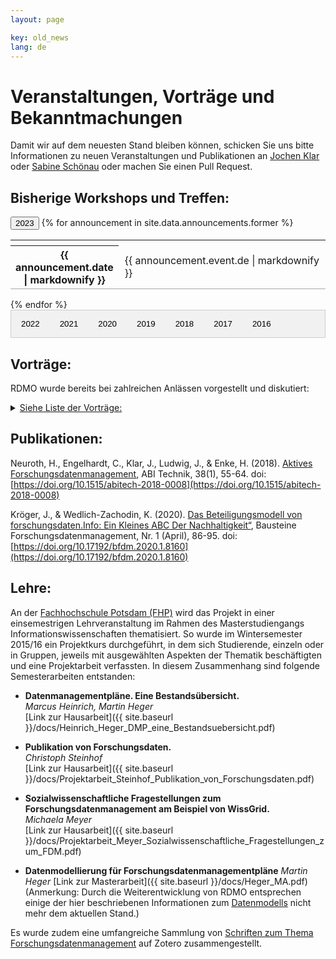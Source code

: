 ```yaml
---
layout: page

key: old_news
lang: de
---
```


<style>
.tab {
  overflow: hidden;
  border: 1px solid #ccc;
  background-color: #f1f1f1;
}

.tab button {
  background-color: inherit;
  float: left;
  border: none;
  outline: none;
  cursor: pointer;
  padding: 14px 16px;
  transition: 0.3s;
}

.tab button:hover {
  background-color: #ddd;
}

.tab button.active {
  background-color: #ccc;
}

.tabcontent {
  display: none;
  padding: 6px 12px;
  border: 1px solid #ccc;
  border-top: none;
  height: 600px;
  overflow: auto;
}
</style>

# Veranstaltungen, Vorträge und Bekanntmachungen

Damit wir auf dem neuesten Stand bleiben können, schicken Sie uns bitte Informationen zu neuen Veranstaltungen und Publikationen an <a href="mailto:mail@jochenklar.de">Jochen Klar</a> oder <a href="mailto:schoenau@ub.rwth-aachen.de">Sabine Schönau</a> oder machen Sie einen Pull Request.

## Bisherige Workshops und Treffen:

<button class="tablinks">2023</button>
{% for announcement in site.data.announcements.former %}
<table style="width: 100%;">
	<tr>
		<th style="width: 20%;"/>
		<td style="width: 80%; padding-left:10px;"/>
	</tr>
	<tr style="border-bottom: 1pt solid darkgrey;">
		<th style="width: 20%;">{{ announcement.date | markdownify }}</th>
		<td style="width: 90%; padding-left:10px;">{{ announcement.event.de | markdownify }}</td>
	</tr>
</table>
{% endfor %}

<br/>

<div class="tab">
  <button class="tablinks" onclick="openYear(event, '2022')" id="defaultOpen">2022</button>
  <button class="tablinks" onclick="openYear(event, '2021')">2021</button>
  <button class="tablinks" onclick="openYear(event, '2020')">2020</button>
  <button class="tablinks" onclick="openYear(event, '2019')">2019</button>
  <button class="tablinks" onclick="openYear(event, '2018')">2018</button>
  <button class="tablinks" onclick="openYear(event, '2017')">2017</button>
  <button class="tablinks" onclick="openYear(event, '2016')">2016</button>
</div>

<div id="2022" class="tabcontent">

{% for event in site.data.Events.2022.current %}
<table style="width: 100%;">
	<tr>
		<th style="width: 20%;"/>
		<td style="width: 80%; padding-left:10px;"/>
	</tr>
	<tr style="border-bottom: 1pt solid darkgrey;">
		<th style="width: 20%;">{{ 2022.date | markdownify }}</th>
		<td style="width: 90%; padding-left:10px;">{{ 2022.event.de | markdownify }}</td>
	</tr>
</table>
{% endfor %}
</div>

<div id="2021" class="tabcontent">
  <table style="width: 100%;">
	<tr>
		<th style="width: 20%;"/>
		<td style="width: 80%; padding-left:10px;"/>
	</tr>
<tr style="border-bottom: 1pt solid darkgrey;">
		<th style="width: 20%;">Dezember 2021</th>
<td>Ab sofort ist die neue Version RDMO 1.7.0 verfügbar. Es handelt sich zwar primär um Fehlerbehebungen, da jedoch zusätzliche Funktionalität hinzugekommen ist, wird die mittlere Zahl der Versionsnummer erhöht. Als Reaktion auf Feedback haben wir das Interview leicht überarbeitet. Bei den Fragen zu Datensätzen wird jetzt mit “Sichern und fortfahren” nicht mehr zum nächsten Datensatz gewechselt, sondern zum nächsten Fragenset, wobei aber der gleiche Datensatz weiterbearbeitet wird. (Über die Einstellung PROJECT_QUESTIONS_CYCLE_SETS kann das alte Verhalten behalten werden.) Fragensets, die durch Bedingungen übersprungen werden können, werden durch ein kleines Fragezeichen in der Navigation gekennzeichnet. Mehr Informationen gibt es wie immer auf der Release-Seite: https://github.com/rdmorganiser/rdmo/releases

Außerdem stehen einige Neuerungen im Repositorium rdmo-catalog an. Sie werden unter der Versionsnummer 1.1.0-rdmo-1.6.0 veröffentlicht, wobei rdmo-1.6.0 bedeutet, dass das Release mit RDMO ab 1.6.0 verwendet werden kann. Es sind folgende Änderungen enthalten:

- Domäne: 22 neue Attribute (benötigt für Horizon Europe)
- Bedingungen: 4 neue Bedingungen
- Optionen: zusätzliche Optionen; Sprachjustierung; Lokalisierung auf Französisch und Italienisch
- Kataloge: zusätzliche Fragen und Hilfetexte; Aktualisierung von DFG-Links; Sprachjustierung; Lokalisierung auf Französisch und Italienisch
- Community-Beiträge: Tabellenübersicht; neuer Katalog für Science Europe / VW Stiftung; Aktualisierung FoDaKo-DFG-Katalog
</td></tr>
<tr style="border-bottom: 1pt solid darkgrey;">
		<th style="width: 20%;">November 2021</th>
<td>In den letzten Wochen sind einige kleinere Probleme in RDMO aufgefallen, weshalb ab sofort die Version 1.6.2 verfügbar ist, die im wesentlichen Bug Fixes enthält. So wurden Overlays repariert für den Fall, dass in den Einstellungen PROJECT_ISSUES deaktiviert waren. Außerdem wurde ein Fehler behoben, der aufgetreten ist, wenn Datensätze entfernt werden. Ein Problem beim Auflösen von Bedingungen in Fragensets wurde ebenfalls beseitigt. Einige Verbesserungen, die eher für technische Interessierte oder RDMO-Administrierende interessant sein dürften, sind ebenfalls auf der Liste der Neuerungen. Von nun an nutzen wir Github-Actions und nicht mehr Travis-CI für unsere automatischen Tests. Weiterhin wurde auf der Kommandozeile ein Befehl hinzugefügt, mit dem sich Projekte aufspüren und entfernen lassen, die beispielsweise keine Besitzer haben. Unsere Release Notes finden sich wie immer hier: https://github.com/rdmorganiser/rdmo/releases.
Die Berichte zum Community-Treffen vom 04.10.2021 sind - wie immer - auf
https://www.forschungsdaten.org/index.php/Sechstes_Community-Treffen zu finden.
Am 16. November war der Tag der Forschungsdaten in NRW. Im Nachmittagsprogramm hat Torsten Rathmann über Anforderungen der Drittmittelgeber und DMPs sprechen und dabei auch RDMO vorstellen, insbesondere auch eine neue Version der FoDaKo-Fragenkataloge für DFG-Projekte. Weitere Informationen gibt es auf der <a href="https://www.fdm.uni-wuppertal.de/de/schulungen-veranstaltungen.html" target="_blank">Veranstaltungswebsite</a>.
</td></tr>
<tr style="border-bottom: 1pt solid darkgrey;">
		<th style="width: 20%;">Oktober 2021</th>
<td>Nach einer 2 monatigen Testphase haben wir am Dienstag RDMO 1.6 veröffentlicht. Wie immer finden Sie die relevanten Informationen auf der Release-Page auf GitHub:

    https://github.com/rdmorganiser/rdmo/releases/tag/1.6

In der neuen Version werden viele Neuerungen enthalten sein:

- Fragensets können jetzt auch geschachtelt sein, um Hierarchien wie z.B. Datensätze -> Erstellende -> Institutionen (wie in DataCite) abzubilden.
- In den Katalogen können Fragen für die Nutzenden als optional markiert werden und Standardantworten können konfiguriert werden.
- Eine Autocomplete-Widget, Tooltips in Hilfetexten, die Möglichkeit Fragen nebeneinander anzuordnen dienen der besseren Nutzbarkeit.
- Ein Overlay-Tutorial für neue Benutzende soll den Einstieg erleichtern.
- Die Instanz kann so konfiguriert werden, dass die meisten Eingaben beim Beantworten der Fragen automatisch gespeichert werden.
- Die Implementation der Bedingungen und weitere Datenbankzugriffe wurden optimiert, um die Geschwindigkeit der Seitenaufrufe zu verbessern.
- Im Management-Interface können Fragen, Fragensets und Optionen ausgeblendet werden.
- Für Fragensets, die als Sammlung konfiguriert sind, wird das Attribut jetzt explizit gesetzt (also project/dataset/id statt project/dataset). Eine Migration wird bestehende Fragenkataloge automatisch anpassen.
- Für neue Instanzen wird die Theme-Erstellung vereinfacht, bestehende Instanzen können aber wie gewohnt weiter betrieben werden.

RDMO nutzt ab Version 1.6 Django 3.2 und setzt damit Python 3.6 voraus. Wenn das bei Ihnen Probleme verursachen sollte, wenden Sie sich bitte an uns.
</td></tr>
<tr style="border-bottom: 1pt solid darkgrey;">
		<th style="width: 20%;">04.10.2021</th>
		<td>6. RDMO-Community-Treffen (virtuell).
		<br/><a href="{{ site.baseurl }}/events/workshop102021_programm">Programm</a></td>
</tr>
<tr style="border-bottom: 1pt solid darkgrey;">
		<th style="width: 20%;">September 2021</th>
<td>Community-Workshop am 4. Oktober 2021:
Die das ausführliche <a href="https://rdmorganiser.github.io/events/workshop102021_programm/">Programm</a> ist jetzt veröffentlicht. Wir werden noch die Beiträge für die Breakout-Sessions in der letzten September-Woche hinzufügen.
Die <a href="https://meetings.aip.de/event/13/">Registrierung</a> ist offen.
Software:
der Release Candidate von RDMO befindet sich noch in der Testphase. Wir würden uns freuen, wenn Institutionen, die über Testinstanzen oder ähnliches verfügen, die Version ausprobieren würden, damit etwaige Fehler schon in der Testphase gefunden und ausgemerzt werden können. Der Release Candidate muss direkt von GitHub installiert werden. Wie das geht, steht auf der (pre-)Release-Page:
<a href="https://github.com/rdmorganiser/rdmo/releases/tag/1.6-rc.1">Pre-Release</a>
Die Testphase läuft noch mindestens bis zum nächsten Entwicklertreffen, welches am dritten Donnerstag im September stattfindet. Je nach Feedback wird die Testphase dann verlängert oder beendet, um anschließend die Arbeiten an einem neuen RDMO-Release zu beginnen.
</td></tr>
<tr style="border-bottom: 1pt solid darkgrey;">
		<th style="width: 20%;">02.09.2021</th>
		<td>DMPs in der NFDI - Kick-Off Meeting</td>
</tr>
<tr style="border-bottom: 1pt solid darkgrey;">
		<th style="width: 20%;">August 2021</th>
<td>Auch im Sommer geht es fleißig mit RDMO weiter! Die neue neuen Version von RDMO ist jetzt soweit, dass wie angekündigt, eine Testphase beginnen kann. Der Release Candidate muss direkt von GitHub installiert werden, wie das geht, steht auf der <a href="https://github.com/rdmorganiser/rdmo/releases/tag/1.6-rc.1">(pre-)Release-Page</a>. Außerdem ist die Liste zahlreicher Änderungen auf dieser Seite einsehbar.
</td></tr>
<tr style="border-bottom: 1pt solid darkgrey;">
		<th style="width: 20%;">Juli 2021</th>
<td>Die Arbeiten am neuen Release von RDMO, der voraussichtlich Anfang August erscheinen wird, laufen. Teil des Releases werden geschachtelte Fragensets, optionale Fragen, voreingestellte Standardantworten, ein Autocomplete-Widget, Tooltips in Hilfetexten, Tutorial-Einblendungen für neue Benutzerinnen und Benutzer und zahlreiche weitere Verbesserungen sein. Anders als zuvor werden wir vor dem Release eine Testphase legen, in der die neue Version schon mal auf Testinstanzen (sofern vorhanden) ausprobiert werden kann. Wir werden Sie dazu per Mail informieren, wenn es soweit ist.
</td></tr>
<tr style="border-bottom: 1pt solid darkgrey;">
		<th style="width: 20%;">April 2021</th>
<td>RDMO 1.5.5,  eine neue Version, ist veröffentlicht, die wieder ein paar kleinere Bugs beseitigt. Die Version kann wie üblich installiert werden. Wenn bereits RDMO 1.5 installiert ist, müssen auch keine Datenbank-Migrationen durchgeführt werden. Mehr Infos gibt es auf <a href="https://github.com/rdmorganiser/rdmo/releases/tag/1.5.5">Release-Seite auf GitHub</a>
</td></tr>
<tr style="border-bottom: 1pt solid darkgrey;">
		<th style="width: 20%;">März 2021</th>
<td><i>RDMO 1.5</i>
In der letzten Woche ist die Version 1.5 von RDMO erschienen, die wieder eine Reihe von Neuerungen enthält. Diesesmal stand besonders die praktische Nutzbarkeit für die Forschenden im Vordergrund. Das Interview wird jetzt immer auf der Seite fortgesetzt, die zuletzt aufgerufen wurde. Am User-Interface wurden einige Details verändert, so dass die Nutzerführung deutlich intuitiver wird. In den Fragenkatalogen können File-Uploads konfiguriert werden, um zusätzliches Material wie Grafiken oder Dokumente hochzuladen. Projekte können nun als Unterprojekte von bestehenden Projekten erstellt werden, wobei sich die Zugriffsrechte vererben. Ansichten von Oberprojekten können auf Unterprojekte zugreifen, um Informationen aus mehreren Projekten zusammenzutragen. Das Hinzufügen von neuen Usern zu Projekten funktioniert jetzt über Email-Benachrichtigungen und es können auch Nutzende, die noch nicht in der RDMO Instanz registriert sind, über diesen Weg eingeladen werden. Auch “unter der Haube” habe wir an RDMO gearbeitet: Durch Optimierung der Datenbankzugriffe sollte RDMO jetzt deutlich schneller und flüssiger sein. Die (eher technische) Übersicht über die einzelnen Features gibt es auf der <a href="https://github.com/rdmorganiser/rdmo/releases/tag/1.5">Release-Seite auf GitHub</a>.
<i>Neues aus der RDMO Content-Gruppe</i>
Mittlerweile haben sich neben der UAG Redaktionsprozesse für Attribute, Optionen und Ansichten noch 3 weitere UAGs gebildet: Textanleitung für DMPs, Werbung für RDMO und Engagement in einer RDA - UAG für DMP. Wer Interesse hat, sich bei den UAGs einzubringen, ist herzlich willkommen. So arbeitet die UAG Redaktionsprozesse beispielsweise gerade daran, anhand eines konkreten Falles neue Attribute, Optionen und Bedingungen in die entsprechenden Dateien des RDMO-Standardkatalogs einzupflegen. Die CG trifft sich jeden 2. Donnerstag im Monat von 11-12h. Ankündigung erfolgt über den RDMO-Verteiler.
<i>Bericht NFDI - DMP Workshop</i>
Am 02.03. führte die Steuerungsgruppe der Arbeitsgemeinschaft RDMO gemeinsam mit dem NFDI Direktorat und dem Konsortium NFDI4Ing einen virtuellen Workshop zum Thema „Erstellung von Datenmanagementplänen und Einsatz von DMP Tools in der NFDI“ durch mit 50 Vertretern von 21 Konsortien (gefördert und noch nicht gefördert). Ein ausführlicher Bericht zu dieser Veranstaltung befindet sich auf der <a href="{{site.baseurl}}/docs/nfdiws/wsreport">Webseite von RDMOs</a>.
</td></tr>
<tr style="border-bottom: 1pt solid darkgrey;">
		<th style="width: 20%;">02.03.2021</th>
		<td>RDMO AG gemeinsam mit NFDI4ING und NFDI-Direktorat
		<br/><a href="{{site.baseurl}}/docs/nfdiws/workshop-nfdi">Programm und Slides</a>
		<br/><a href="{{site.baseurl}}/docs/nfdiws/wsreport">Bericht</a></td>
</tr>
<tr style="border-bottom: 1pt solid darkgrey;">
		<th style="width: 20%;">Februar 2021</th>
<td>Die Arbeiten an einer neuen RDMO-Version, deren Release Ende Februar angestrebt wird,  laufen. Wenn alles klappt wird sie Verbesserungen der Nutzeroberfläche enthalten, es ermöglichen Dateien beim Beantworten von Fragen hochzuladen und eine hierarchische Struktur von Projekten einführen, die dann auf diese Weise verschachtelt werden können. Bis es so weit ist, muss allerdings noch etwas getestet und entwickelt werden.
Wie bereits an anderer Stelle angekündigt veranstaltet die UAG Datenmanagementpläne der DINI/nestor-AG Forschungsdaten in Kooperation mit fdm.nrw im Frühjahr 2021 eine virtuelle Workshopreihe zum Thema Datenmanagementpläne. Eine Beschreibung der Workshops sowie die Anmeldung sind nun online.
Die Workshops richten sich sowohl an Teilnehmende, die bisher wenig Kontakt mit dem Thema DMP hatten, als auch an Personen, die bereits über vielfältige Erfahrung mit DMPs verfügen.
Die Steuerungsgruppe von  RDMO hat gemeinsam mit dem NFDI Direktorat und dem Konsortium NFDI4Ing alle NFDI-Konsortien eingeladen,  aktiv mit einem Kurzvortrag an dem virtuellen Workshop “Erstellung von Datenmanagementplänen und DMP Tools in der NFDI” Anfang März 2021 teilzunehmen.  Dies geschieht vor dem Hintergrund der “Leipzig-Berlin-Erklärung zu NFDI-Querschnittsthemen der Infrastrukturentwicklung” und dem darin genannten Querschnittsthema “Erstellung von Datenmanagementplänen”. Sie soll dem  Austausch innerhalb der NFDI dienen.  Wir werden über die Ergebnisse zeitnah berichten.
</td></tr></table>
</div>

<div id="2020" class="tabcontent">
 <table style="width: 100%;">
	<tr>
		<th style="width: 20%;"/>
		<td style="width: 80%; padding-left:10px;"/>
	</tr>
<tr style="border-bottom: 1pt solid darkgrey;">
		<th style="width: 20%;">Dezember 2020</th>
<td>Virtuelle RDMO-Sprechstunde

Wir wünschen allen ein erholsames Jahresende und einen Gutes Neues Jahr
</td></tr>
<tr style="border-bottom: 1pt solid darkgrey;">
		<th style="width: 20%;">November 2020</th>
<td>
Regelmäßige virtuelle Treffen der Content-Gruppe und der Software-Gruppe

Die Content-Gruppe trifft sich ab jetzt jeden 2. Donnerstag im Monat von 11-12h. Das Treffen findet via Zoom statt und wird per E-mail und Slack erneut angekündigt. Immer eine Woche später, also am 3. Donnerstag im Monat, trifft sich in gleicher Form die Software-Gruppe. Beide Treffen sind für alle Interessierten offen.

Community-Treffen 07.10.2020

Unser 4. Community-Treffen hat am 07.10.2020 virtuell mit ca. 60 Teilnehmerinnen und Teilnehmern stattgefunden.   Der ausführliche Bericht ist auf <a href="https://www.forschungsdaten.org/index.php/Viertes_Community-Treffen">Forschungdaten.org</a> zu finden, nebst den meisten Folien, die präsentiert und diskutiert wurden.
</td></tr>
<tr style="border-bottom: 1pt solid darkgrey;">
		<th style="width: 20%;">Oktober 2020</th>
<td>Zunächst wollen wir vor allem noch einmal auf das geplante virtuelle RDMO Anwender-Treffen am 07.10.2020 hinweisen. Ein detailliertes <a href="{{site.baseurl}}/events/workshop022020_programm/">Programm</a> ist auf der RDMO-Webseite veröffentlicht. Die Keynote wird von Herrn Sure-Vetter (NFDI-Direktor) gehalten. Außerdem wird das RDMO Memorandum of Understanding (MoU) ausführlich vorgestellt. Bitte melden Sie sich bis zum 04.10.2020 für das Anwender-Treffen auf der <a href="https://meetings.aip.de/event/9/">Registrierungsseite</a> an.
In der kommenden Woche wird noch vor dem Anwender-Treffen das RDMO-Release 1.3 erscheinen. Es wird einige Neuerungen enthalten, von denen hier nur ausschnittsweise ein paar genannt werden sollen. So wird es neben einigen Bug-Fixes kleinere Verbesserungen an der Nutzeroberfläche, eine erweiterte Konfigurierbarkeit von Referenz-Dokumenten und Erleichterungen beim Anpassen des Footers. Außerdem ist RDMO dank der Arbeit von Dario Pilori und Giacomo Lanza mit dem nächsten Release auch in italienischer Sprache nutzbar. Eine der größeren Veränderungen betrifft die Überarbeitung von Tasks, die in ihrer Funktionalität deutlich erweitert wurden.
</td></tr>
<tr style="border-bottom: 1pt solid darkgrey;">
		<th style="width: 20%;">07.10.2020</th>
		<td>4. RDMO-Community-Treffen (virtuell)
		<br/><a href="{{site.baseurl}}/events/workshop102020_programm">Programm</a>
		<br/><a href="https://www.forschungsdaten.org/index.php/Viertes_Community-Treffen">Bericht</a></td>
</tr>
<tr style="border-bottom: 1pt solid darkgrey;">
		<th style="width: 20%;">September 2020</th>
<td>Auch in diesem Monat waren wir nicht untätig und haben heute Version 1.2 von RDMO veröffentlicht. In den Management-Oberflächen können nun Elemente wie Optionen, Attribute, aber auch ganze Fragenkataloge direkt kopiert werden. Kataloge, Aufgaben und Ansichten können von den Nutzenden verborgen werde (z.B. so lange noch an ihnen gearbeitet wird). Attribute und Bedingungen zeigen an, in welchen Fragen, Fragensets, etc. sie genutzt werden. Elemente können jetzt auch einzeln exportiert werden, z.B. ein Fragenset oder eine Ansicht. Auch den Import haben wir neu gestaltet. Vor dem eigentlichen Import wird jetzt angezeigt was importiert wird und ob es Probleme dabei gibt. Außerdem können einzelne Elemente abgewählt werden. Nach dem Import wird noch einmal gezeigt was importiert wurde und ob es Fehler gegeben hat.
Auch einige Fehler wurden mit dem neuen Release behoben. Viele von ihnen betrafen Übersetzungen. RDMO ist nun besser auf fehlende Texte vorbereitet, sollten diese in der gewählten Sprache nicht verfügbar sein. In diesen Fällen wird auf die vorhandene Sprache zurückgegriffen. Views wurden um vier verfügbare Variablen erweitert. Die Funktion “render_value” kann nun mit “project/title”, “project/description”, “project/created” und “project/updated” verwendet werden.
</td></tr>
<tr style="border-bottom: 1pt solid darkgrey;">
		<th style="width: 20%;">August 2020</th>
<td>In der neuen RDMO-Version 1.1 haben wir die Projekt Export- und Import-Funktionalitäten überarbeitet. Damit sind die Grundlagen gelegt, Formate wie DataCite, das von DataCite abgeleitete Schema von RADAR und auch das von der RDA vorgeschlagene <a href="https://github.com/RDA-DMP-Common/RDA-DMP-Common-Standard">maDMP</a> in RDMO zu unterstützen. Da das Mapping von RDMO auf diese Formate aber abhängig von unserem Domänenmodell ist, das aber wiederum kein Teil des RDMO-Codes ist, sondern unabhängig gepflegt wird, war es nötig den Code hierfür in Plugins auszulagern. Diese werden in der Zukunft, analog zu dem <a href="https://github.com/rdmorganiser/rdmo-catalog">rdmo-catalog</a> Repository, in <a href="https://github.com/rdmorganiser/rdmo-plugins">rdmo-plugins</a> gesammelt. Das “Mapping” der Formate auf das RDMO Domänenmodell passiert im Code dieser Plugins, wurde von uns aber zusätzlich in einem <a href="https://docs.google.com/spreadsheets/d/16fQ0Rgg-2ewMK9FklEjU8pAcpHODEm7PYy6xDCninew/edit?usp=sharing">Google-Doc</a> dokumentiert. Für die vollständige Unterstützung wird es aber noch nötig sein, zusätzliche Fragen und Attribute einzuführen.
In der Zukunft wollen wir diese Art von Plugins verstärkt nutzen, um Domänenspezifische Features in RDMO zu realisieren und natürlich können Plugins auch von Instanzen genutzt werden, um stärker angepasste Funktionalitäten zu realisieren. Die Details gibt es in der <a href="https://rdmo.readthedocs.io/en/latest/plugins/index.html">Plugin Dokumentation</a>.
</td></tr>
<tr style="border-bottom: 1pt solid darkgrey;">
		<th style="width: 20%;">Juli 2020</th>
<td>Die neue Version 1.0.7 von RDMO beinhaltet als Neuerungen 1) Multi-Site-Setup: Betreiben verschiedener RDMO-Seiten mit unterschiedlichen URLs und Themes auf einem Server mit einer gemeinsamen Datenbank (mehr unter <a href="https://rdmo.readthedocs.io/en/latest/configuration/multisite.html">https://rdmo.readthedocs.io/en/latest/configuration/multisite.html</a>); 2) Bestimmte User können jetzt über das Admin-Interface zu Site-Managern gemacht werden (mehr unter <a href="https://rdmo.readthedocs.io/en/latest/administration/users.html#roles">https://rdmo.readthedocs.io/en/latest/administration/users.html#roles</a>); 3) RDMO steht ab sofort in französischer Sprache zu Verfügung (Texte in der Software selbst, RDMO-Fragenkatalog sowie die ihm anhängigen Optionen und einige andere Bezeichner und Hilfetexte), die entsprechenden XML-Dateien stehen über das Catalog-Repository zur Verfügung;  4) die Nutzungsbedingungen sind nun über eine eigene URL verfügbar. Außerdem ist sind die Aufzeichnung und Folien der Präsentation des RDMO-Teams “Datenmanagementpläne mit RDMO” für das Projekt FDM-BB nun verfügbar unter: <a href="https://mediaup.uni-potsdam.de/Play/19500">https://mediaup.uni-potsdam.de/Play/19500</a>.
</td></tr>
<tr style="border-bottom: 1pt solid darkgrey;">
		<th style="width: 20%;">Juni 2020</th>
<td>Im Mai haben wir die erste virtuelle RDMO-Sprechstunde durchgeführt. Aus dem Gespräch ergab sich die Bitte, Bedarfe möglichst als GitHub-Issues, als dauerhaftesten und am besten nachvollziehbaren Workflow anzulegen. Für Fragen zum Anlegen von Issues kontaktieren Sie uns am besten im RDMO-Slack oder über Email. Das RDMO-Team hat vom 27.-28.05.2020 am <a href="https://rda-dmp-common.github.io/hackathon-2020/">virtuellen “RDA Hackathon on maDMP”</a> teilgenommen und an der Interoperabilität von RDMO mit dem <a href="https://github.com/RDA-DMP-Common/RDA-DMP-Common-Standard">maDMP Standard</a> gearbeitet. Das Ergebnis ist ein Plugin, in dem das Mapping stattfindet und ein Export zum maDMP JSON-Format erstellt wird. Außerdem präsentierte das RDMO-Team “Datenmanagementpläne mit RDMO” am 08.06.2020 in einem vom Projekt FDM-BB (Universität Potsdam, Fachhochschule Potsdam) organisierten Webinar.
</td></tr>
<tr style="border-bottom: 1pt solid darkgrey;">
		<th style="width: 20%;">Mai 2020</th>
<td>RDMO ist nun in Version 1.0.6 verfügbar. Mit der neuen Version ist es möglich, in Ansichten einfache mathematische Berechnungen durchzuführen z. B. für einfache tabellarische Zusammenfassung der anfallenden Personal- und Sachkosten. Nähere Erläuterungen im <a href="https://www.forschungsdaten.org/index.php/Ansicht_erstellen">Tutorial</a> und in der <a href="https://rdmo.readthedocs.io/en/latest/management/views.html">technischen Dokumentation</a>. Seit Mai gibt es jeden ersten Donnerstag des Monats (außer an Feiertagen) für Mitglieder der RDMO-Community (DatenmanagerInnen, AdministratorInnen etc.) eine “virtuelle RDMO-Sprechstunde”. Details im <a href="https://www.listserv.dfn.de/sympa/info/rdmo">RDMO-Newsletter</a>. Außerdem hat die Steuerungsgruppe beschlossen, dass RDMO als Open Source Projekt ab sofort RDMO Arbeitsgemeinschaft heißt und bereitet ein Memorandum of Understanding vor, auf dessen Grundlage die Beteiligung an der Weiterführung von RDMO von Institutionen und Organisationen erfolgen wird. Die Mitglieder der Gruppen der Arbeitsgemeinschaft sind unter <a href="{{site.baseurl}}/groups/">https://rdmorganiser.github.io/groups/</a> zu finden.
</td></tr>
<tr style="border-bottom: 1pt solid darkgrey;">
		<th style="width: 20%;">April 2020</th>
<td>RDMO Release 1.0.5 (Bug Fixes, u. a. Login mit ORCID, Fehler beim Download der Vendor Files, Darstellung von Sets in Views). Ein Update ist empfohlen. Siehe die Dokumentation bzgl. der für die ORCID notwendigen neuen Einträge in der local.py. Der Bericht des 3. RDMO-Anwendertreffens ist <a href="https://www.forschungsdaten.org/index.php/Drittes_Community-Treffen">online</a>. Ab Mai 2020 gibt es eine “virtuelle RDMO Sprechstunde”, bitte <a href="https://rdmorganiser.github.io/">kontaktieren</a> Sie uns für Details. Wir haben den <a href="https://github.com/rdmorganiser/rdmo-catalog/tree/master/shared/fodako">“DFG-Fragenkatalog”</a> vom Projekt FoDaKo, Bergische Universität Wuppertal (Torsten Rathmann) (CC0)] in die AIP-Demo-Instanz eingepflegt und nehmen weiterhin Kataloge aus der Community in das GitHub Repository auf: entweder einen Pull-Request auf GitHub erstellen oder die XML-Dateien per Mail an omichaelis@aip.de senden. Besonders hilfreich für die Nachnutzung sind die zusätzliche Bereitstellung einer Read.me-Datei bzw. Dokumentation zum jeweiligen Katalog.
</td></tr>
<tr style="border-bottom: 1pt solid darkgrey;">
		<th style="width: 20%;">März 2020</th>
<td>Im Februar fand das dritte RDMO-Anwendertreffen statt. Es war fokussiert auf die Etablierung einer Governance-Struktur für die Weiterführung von RDMO, unabhängig von dem in diesem Jahr endenden DFG-Projekt, das die Grundlage für RDMO geschaffen hat. Ein Block von Kurzvorträgen, die den Kontext im europäischen (Horizon Europe) und nationalen Raum (NFDI) skizzierten, wie auch einige Weiterentwicklungsaspekte von RDMO, reflektierte die gegenwärtige Situation. <a href="{{site.baseurl}}/events/workshop022020_programm/">Vorträge und Programm</a>. Das vom Projekt vorgelegte Manifest und weitere Beiträge haben in der Etablierung einer Steuerungsgruppe mit  6+ Personen, einer  Softwaregruppe mit 3+ Personen sowie einer Content-Gruppe mit 6+ Personen resultiert. Die Steuerungsgruppe wurde damit beauftragt, die Governance-Struktur weiter auszuarbeiten und ein MoU für RDMO auszuarbeiten, um den formalen Rahmen für RDMO zu festigen. Weitere Schritte werden über die Website und Mails bekannt gemacht. Während der <a href="https://www.rda-deutschland.de/events/tagung-2020">RDA-De-Tagung</a> haben Olaf Michaelis und Ulrike Wuttke am Vormittag des 25.02.2020 im Rahmen des Project-Tracks einen RDMO-Workshop angeboten. Während des gut besuchten Workshops, in dem die wichtigsten Features und weitere Entwicklungsmöglichkeiten des Werkzeugs vorgestellt wurden, und im weiteren Verlauf der Konferenz freuten wir uns über intensiven Austausch zu RDMO. Das starke Interesse an RDMO in der deutschen Community wurde insbesondere aus den Präsentationen der Bundesland-FDM-Initiativen deutlich.
</td></tr>
<tr style="border-bottom: 1pt solid darkgrey;">
		<th style="width: 20%;">Februar 2020</th>
<td>Diesen Monat gab es <a href="https://github.com/rdmorganiser/rdmo/releases/tag/1.0.3">RDMO-Release 1.0.3.</a>. Es enthält einige Verbesserungen und behebt kleinere Fehler. Es stehen neue API-Filter-Attribute zur Verfügung, die Schnittstellen flexibler machen. Sie werden es unter anderem erleichtern, einen Satz an Antworten zu exportieren und diesem anschließend die entsprechenden Fragen zuzuordnen, da Fragen nun beispielsweise mit dem Parameter “attribute” über die API lokalisiert werden können. Außerdem nutzt RDMO nun “pytest”, mit dem auch die <a href="https://github.com/rdmorganiser/rdmo/blob/master/docs/testing.md">RDMO-App getestet werden kann</a>. Im Januar war RDMO beim <a href="http://dig-hum.de/aktuelles/einladung-zum-workshop-der-dhd-ag-datenzentren-zum-thema-interoperabilit%C3%A4t-am-2324012020">Workshop der DHd-AG Datenzentren am 23./24.01.2020 in Frankfurt an Main</a> vertreten. Ulrike Wuttke und Olaf Michaelis haben die bisher im Projekt erfolgten Anstrengungen vorgestellt, RDMO Datacite kompatibel zu machen. Der Beitrag “Vom Projekt zum nachhaltigen Werkzeug für das Forschungsdatenmanagement: Das Beispiel Research Data Management Organiser” wurde zum <a href="https://bibliothekartag2020.de">109. Deutschen Bibliothekartag</a> (26. - 29. Mai 2020, Hannover) angenommen.
</td></tr>
<tr style="border-bottom: 1pt solid darkgrey;">
		<th style="width: 20%;">24.02.2020</th>
		<td>3. RDMO-Community-Treffen, Gründungstreffen als Open Source Projekt
		<br/><a href="{{site.baseurl}}/events/workshop022020_programm">Programm</a>
		<br/><a href="https://www.forschungsdaten.org/index.php/Drittes_Community-Treffen">Bericht</a></td>
</tr>
<tr style="border-bottom: 1pt solid darkgrey;">
		<th style="width: 20%;">Januar 2020</th>
<td>Im Mittelpunkt des inzwischen 3. RDMO-Community-Treffens am 24.02.2020 am Leibniz-Institut für Astrophysik Potsdam (AIP) werden die Verabschiedung des <a href="{{site.baseurl}}/docs/RDMO-Manifest-122019.pdf">RDMO-Manifests</a> und die Gründung der RDMO Community, insbesondere die Konstituierung der <i>Steuerungsgruppe</i> und der <i>Software-Gruppe</i> stehen. Außerdem sind wieder kurze <i>Spotlights</i> aus der Community der RDMO-Anwender\*innen vorgesehen. Link zum <a href="{{site.baseurl}}/events/workshop022020_programm/">Programm</a>. Während der an das Community-Treffen anschließenden <a href="https://www.rda-deutschland.de/events/tagung-2020">RDA-De-Tagung</a> werden wir am Vormittag des 25.02.2020 einen RDMO-Workshop anbieten. Die Registrierung ist inzwischen möglich.
</td></tr></table>
</div>

<div id="2019" class="tabcontent">
 <table style="width: 100%;">
	<tr>
		<th style="width: 20%;"/>
		<td style="width: 80%; padding-left:10px;"/>
	</tr>
<tr style="border-bottom: 1pt solid darkgrey;">
		<th style="width: 20%;">03.12.2019</th>
		<td>Lokaler Workshop in Bonn an der Max Weber Stiftung</td>
</tr>
<tr style="border-bottom: 1pt solid darkgrey;">
		<th style="width: 20%;">November 2019</th>
<td>Diesen Monat haben wir einige Aktualisierungen und Umgestaltungen an den RDMO-Schulungsmaterialien vorgenommen. Sie finden Schulungsmaterialien wie Video-Tutorials oder den RDMO-Fragenkatalog auf der RDMO-Webseite unter <a href="{{site.baseurl}}/dokumentation/">Dokumentation</a>. Weitere Tutorials, FAQs etc. für verschiedene Zielgruppen (Administrator*innen, Nutzer*innen) finden Sie auf dem Wiki <a href="https://www.forschungsdaten.org/index.php/RDMO">forschungsdaten.org</a>. Das 3. Anwendertreffen wird am 24.02.2020 in Potsdam am AIP stattfinden. Dort ist die Konstituierung der künftigen Organisation von RDMO geplant.
</td></tr>
<tr style="border-bottom: 1pt solid darkgrey;">
		<th style="width: 20%;">Oktober 2019</th>
<td>RDMO hat den Sprung auf Version 1 gemacht. Die neueste Version enthält zwei wichtige Neuerungen, die die Projektzugehörigkeit von Nutzern betreffen. Zum einen kann diese nun über die API gesteuert werden und zum anderen können Nutzer sich nun selbst jederzeit aus einem Projekt entfernen, wenn sie nicht der letzte Besitzer dieses Projektes sind. Der Bericht vom 2. RDMO-Anwendertreffen am 07.10.2019 in Darmstadt an der ULB ist <a href="https://www.forschungsdaten.org/index.php/Zweites_Community-Treffen">online</a>. Außerdem haben wir RDMO bei den Open Access Tagen in Hannover präsentiert sowie die Schulungsmaterialien zu RDMO bei einem Workshop in Hildesheim (<a href="http://doi.org/10.5281/zenodo.3520839">Folien online auf Zenodo</a>).  
</td></tr>
<tr style="border-bottom: 1pt solid darkgrey;">
		<th style="width: 20%;">07.10.2019</th>
		<td>2. Community-Treffen, ULB Darmstadt
		<br/><a href="{{site.baseurl}}/events/workshop2019">Programm+Slides</a>
		<br/><a href="https://www.forschungsdaten.org/index.php/Zweites_Community-Treffen">Bericht</a></td>
</tr>
<tr style="border-bottom: 1pt solid darkgrey;">
		<th style="width: 20%;">September 2019</th>
<td>Am 27.09.2019 fand in Berlin das halbjährliche Treffen des RDMO-Projekts statt. Es gab intensive Diskussionen zum Thema Nachhaltigkeit und zur weiteren Entwicklung von RDMO. Außerdem wurden die letzten Details für das nächste RDMO-Anwendertreffen in Darmstadt geklärt.
</td></tr>
<tr style="border-bottom: 1pt solid darkgrey;">
		<th style="width: 20%;">27.09.2019</th>
		<td>4. Projekttreffen</td>
</tr>
<tr style="border-bottom: 1pt solid darkgrey;">
		<th style="width: 20%;">August 2019</th>
<td>Das diesjährige <a href="{{site.baseurl}}/events/workshop2019/"><b>RDMO-Anwendertreffen</b> findet am 07.10.2019 an der ULB Darmstadt</a> statt. Studenten “Data Stewardship” der TU Wien haben einige Prototypen, Mappings und Beispiele entwickelt mit Hinsicht auf den Export von machine-actionable Data Management Plans aus einer RDMO-Instanz nach dem <a href="https://github.com/RDA-DMP-Common/RDA-DMP-Common-Standard"><b>RDA-Standard für maDMPs</b></a>. Mehr Informationen finden sich <a href="https://helmuthb.github.io/dmp-tools-actionable/">hier</a>. Diese Entwicklungen stehen im Kontext zu Bestrebungen des RDMO-Projekts, mit RDMO erstellte DMPs mit dem maDMP-Standard interoperabel zu machen. Außerdem ist die neue <a href="https://github.com/rdmorganiser/rdmo/releases/tag/0.14.6"><b>RDMO-Version 0.14.6</b></a> verfügbar (kleine Änderungen, Bugfix).
</td></tr>
<tr style="border-bottom: 1pt solid darkgrey;">
		<th style="width: 20%;">Juli 2019</th>
<td>Im letzten Monat haben wir ein paar kleinere Bugs in RDMO gefunden und beseitigt. Insbesondere hat der Installationsvorgang durch ein Update bei einer von uns verwendeten Bibliothek nicht mehr funktioniert. Die Änderungen sind in der <a href="https://github.com/rdmorganiser/rdmo/releases/tag/0.14.5"><b>neuen Version 0.14.5</b> auf Github</a> enthalten, die wie üblich installiert werden kann.
</td></tr>
<tr style="border-bottom: 1pt solid darkgrey;">
		<th style="width: 20%;">Juni 2019</th>
<td>Wir haben den <b>DCC-Fragenkatalog</b>, dessen Import nicht korrekt funktionierte, repariert. Die aktualisierte Version ist auf GitHub. Er enthält zehn neue Attribute, die dem Domänenmodell hinzugefügt wurden. Daher sollte vor dem Einlesen des Katalogs erst das Domänenmodell importiert werden. Der Import der aktuellen XML-Datei kann ohne vorbereitende Schritte erfolgen. Bereits importierte Daten bleiben erhalten und werden lediglich um die fehlenden zehn Einträge ergänzt. Außerdem gibt es nun eine <b>weitere Methode, RDMO zu installieren oder auch schnell auszuprobieren</b>. Auf GitHub befindet sich eine Version RDMOs, die in Docker Compose verpackt ist. Wir würden uns über weitere Anregungen freuen, um auch diesen RDMO-Installationsweg weiter zu verbessern. Mit Beginn des Monats Juli wird Olaf Michaelis bis Anfang Oktober in Elternzeit gehen. RDMO wird in den drei Monaten seiner Abwesenheit natürlich trotzdem weiter betreut und entwickelt, wenn auch mit etwas weniger Personal.
</td></tr>
<tr style="border-bottom: 1pt solid darkgrey;">
		<th style="width: 20%;">Mai 2019</th>
<td>RDMO <b>Version 0.14.4</b> (Bug Fixes) ist verfügbar. Probleme, die durch die Umstellung auf Django2 und Python3 verursacht wurden, sollten nun beseitigt sein. Ein Update wird wärmstens empfohlen, da Python2 nicht mehr lange unterstützt wird. Im Mai hat der Kick-Off des Projekts <a href="https://www.fh-potsdam.de/informieren/aktuelles/news-detailansicht/artikel/start-fuer-forschungsprojekt-mamodar/"><b>»Management Molekularer Daten im Research Data Life Cycle« (MaMoDaR)</b></a>, eine Kooperation der FH Potsdam und des Robert Koch-Instituts, an der FHP stattgefunden und das <b>IPK Gatersleben</b> hat RDMO als Forschungsdatenmanagement-Werkzeug aus der Testphase in die Anwendungsphase überführt. Falls Sie <b>FDM-Schulungen mit dem Einsatz von RDMO</b> planen, teilen Sie uns die Termine mit, dann können wir sie mitbewerben (z. B. Twitter, Newsletter) und teilen Sie uns auch gerne Ihr Feedback und Erfahrungsberichten aus den Schulungen bzw. Schulungsmaterialien mit.
</td></tr>
<tr style="border-bottom: 1pt solid darkgrey;">
		<th style="width: 20%;">April 2019</th>
<td>Die neue <b>Version 0.14</b> ist veröffentlicht. Die größten Neuerungen sind die Umstellung auf Django 2.2 und Python 3 (ab dieser Version funktioniert RDMO mit Python 2 nicht mehr!) und die Überarbeitung der API und Erweiterung auf Schreibzugriffe. Ab Django 2.1 werden ältere Versionen von MySQL und PostgreSQL nicht mehr unterstützt. Bitte schauen Sie vor dem Update in die <a href="https://docs.djangoproject.com/en/2.2/releases/2.1/">Django release notes</a> um Überraschungen zu vermeiden. Außerdem soll eine <b>Plattform für den Austausch von Fragenkatalogen</b> geschaffen werden. Sie können uns Fragenkataloge, die Sie gerne teilen möchten, zukommen lassen.
</td></tr>
<tr style="border-bottom: 1pt solid darkgrey;">
		<th style="width: 20%;">März 2019</th>
<td>Die neue RDMO-Version 0.13 ist veröffentlicht. Die größte Neuerung ist die Überarbeitung der Mehrsprachigkeit. RDMO lässt sich jetzt mit bis zu 5 Sprachen verwenden. Auch eine Instanz nur auf Englisch ist möglich. RDMO war diesen Monat auf zwei Veranstaltungen vertreten: beim 7. Bibliothekskongress 2019 (Leipzig) mit einem RDMO Hands-On Lab und den eScience-Tagen 2019 in Heidelberg mit einem Poster, einem Demotisch und einem Lightning Talk.
</td></tr>
<tr style="border-bottom: 1pt solid darkgrey;">
		<th style="width: 20%;">Februar 2019</th>
<td>Im Februar fand das reguläre Treffen der RDMO-Projektgruppe in Berlin statt. Es gab intensive Diskussionen zur Nachhaltigkeit. Es wurde beschlossen, am 07.10.2019 ein RDMO-Anwendertreffen an der ULB Darmstadt zu organisieren. Auf der <b>RDA Deutschland Tagung</b> war das RDMO-Projekt mit einem <a href="https://www.rda-deutschland.de/events/rda-deutschland-tagung-2019-poster">Poster</a> vertreten.
</td></tr>
<tr style="border-bottom: 1pt solid darkgrey;">
		<th style="width: 20%;">21.02.2019</th>
		<td>3. Projekttreffen</td>
</tr>
<tr style="border-bottom: 1pt solid darkgrey;">
		<th style="width: 20%;">Januar 2019</th>
<td>Wir veröffentlichen <b>Version 0.12.0</b> von RDMO mit verbessertem Fehlermanagament, einer Schaltfläche für den URI Präfix und der Möglichkeit Nutzerprofile zu löschen. Es wurden zwei neue <a href="{{site.baseurl}}/materialien/"><b>Screencasts</b></a> veröffentlicht. Wir sammeln <i>Fragenkataloge und Ansichten</i> ein. <i>Janine Straka</i> vom RMDO-Team geht ab Februar in Mutterschutz und anschließend in die Elternzeit. Die Vertretung übernimmt ab März <i>Ulrike Wuttke</i>.
</td></tr></table>
</div>
<div id="2018" class="tabcontent">
 <table style="width: 100%;">
	<tr>
		<th style="width: 20%;"/>
		<td style="width: 80%; padding-left:10px;"/>
	</tr>
<tr style="border-bottom: 1pt solid darkgrey;">
		<th style="width: 20%;">Dezember 2018</th>
<td>Es steht nun fest, dass <i>Jochen Klar</i> das AIP verlassen wird, aber auch zukünftig eng mit dem RDMO-Team zusammenarbeiten wird. Weitere Screencasts sind in Arbeit.
</td>
</tr>
<tr style="border-bottom: 1pt solid darkgrey;">
		<th style="width: 20%;">November 2018</th>
        <td>Wir veröffentlichen <b>Version 0.11.0</b> von RDMO mit dem neuen <i>Datenmodell</i>. Mit dem neuen Aufbau wird es möglich sein, unkompliziert eigene Fragenkataloge zu erstellen und gleichzeitig das Domänenmodell der ganzen RDMO Community zu nutzen, um Ansichten, Fragenkataloge, etc. nachzunutzen. Wir haben auch unsere Dokumentation überarbeitet und um die neuen Arbeitsschritte ergänzt.

Außerdem haben wir die <b>Unterabschnitte des Fragenkatalogs entfernt</b> und die Fragensets so umgestaltet, dass sie jetzt immer einer Seite im Interview entsprechen, einen eigenen Titel haben und in der kleinen Übersicht auf der Seite auftauchen.
Wir waren zu Gast beim <b>Open Science Forum in <a href="https://openscience2018.uni.lu/">Luxemburg</a></b> und haben dort über FDM in den Digital Humanities referiert. Dabei kam auch RDMO in einer Hands-On Session zum Einsatz. Die Materialien hierzu sind auf Zenodo veröffentlicht.
Wir haben außerdem einen ersten <a href="{{site.baseurl}}/materialien/"><b>Screencast</b></a> auf unserer Webseite veröffentlicht. Es werden zeitnah weitere folgen.
</td>
</tr>
<tr style="border-bottom: 1pt solid darkgrey;">
		<th style="width: 20%;">15.11.2018</th>
		<td>Workshop über DMPs bei dem Open Science Forum in Luxemburg</td>
</tr>
<tr style="border-bottom: 1pt solid darkgrey;">
		<th style="width: 20%;">Oktober 2018</th>
<td>Am 24.10. präsentierten wir ein RDMO-Poster bei der <a href="http://www.open-access-berlin.de/aktivitaeten"><b>International Open Access Week 2018</b></a> in Berlin.
Außerdem haben wir unsere <b>Werbepostkarte</b> überarbeitet und es gibt jetzt auch eine <a href="{{site.baseurl}}/en/promotion/">englische Version</a>.
</td></tr>
<tr style="border-bottom: 1pt solid darkgrey;">
		<th style="width: 20%;">September 2018</th>
<td>Anfang September fand unser erstes, großes Community-Treffen an der Universität Duisburg-Essen mit regem Austausch statt. Hier gibt es einen Bericht: http://www.forschungsdaten.org/index.php/Erstes_Community-Treffen Mitte September hatten wir einen lokalen Workshop an der SLUB Dresden veranstaltet, wo RDMO noch recht neu ist. Ende September fand unser zweites Projekttreffen der zweiten Projektphase in Karlsruhe statt.
Für die Weiterentwicklung von RDMO haben wir einen Fahrplan für die nächsten großen Features festgelegt:

2018:

 * Finalisierung Import/Export
 * Ausbau der API und RDMO-Anbindung an andere Beispielsoftware
 * Release mit neuem Datenmodell

2019:

 * Implementierung von rollenbezogenen, projektübergreifenden Ansichten
 * Weiterentwicklung der kollaborativen Funktionen von RDMO durch die Möglichkeit zur Kommentierung und Versionierung von Eingaben.
 * Diff--Funktion von Snapshots
 * Echte Mehrsprachigkeit
 * Mandantenfähigkeit
</td></tr>
<tr style="border-bottom: 1pt solid darkgrey;">
		<th style="width: 20%;">21.09.2018</th>
		<td>2. Projekttreffen</td>
</tr>
<tr style="border-bottom: 1pt solid darkgrey;">
		<th style="width: 20%;">13.09.2018</th>
		<td>Lokaler Workshop in Dresden</td>
</tr>
<tr style="border-bottom: 1pt solid darkgrey;">
		<th style="width: 20%;">03.09.2018</th>
		<td>1. Community-Treffen, Uni Duisburg-Essen
		<br/><a href="http://www.forschungsdaten.org/index.php/Erstes_Community-Treffen">Bericht</a></td>
</tr>
<tr style="border-bottom: 1pt solid darkgrey;">
		<th style="width: 20%;">August 2018</th>
<td>Im August haben wir die letzten Vorkehrungen für unser erstes, großes <b>Community-Treffen</b> getroffen, welches in der Universität Duisburg-Essen statt finden wird. Wir haben auch auf Anfrage einen aktuellen <a href="{{site.baseurl}}/materialien/"><b>Foliensatz</b></a> entworfen, den Sie gerne nachnutzen und für Ihre Bedarfe anpassen können. Außerdem steht im September auch unser nächstes Projekttreffen an.
</td>
</tr>
<tr style="border-bottom: 1pt solid darkgrey;">
		<th style="width: 20%;">Juli 2018</th>
<td>Im Juli haben wir dank diverser Diskussionen mit der Community beschlossen eine eingeschränkte <b>Mandantenfähigkeit</b> in RDMO umzusetzen, allerdings voraussichtlich erst im nächsten Jahr. Wir arbeiten intensiv an dem Refractoring des <b>Datenmodels</b> und werden bald davon berichten. Außerdem gibt es jetzt zwei <a href="{{site.baseurl}}/materialien/"><b>Videos</b></a> zu RDMO, die Sie gerne nachnutzen dürfen.
</td>
</tr>
<tr style="border-bottom: 1pt solid darkgrey;">
		<th style="width: 20%;">17./18.07.2018</th>
		<td>Lokaler Workshop in Bochum und Siegen</td>
</tr>
<tr style="border-bottom: 1pt solid darkgrey;">
		<th style="width: 20%;">12.07.2018</th>
		<td>Lokaler Workshop in Darmstadt</td>
</tr>
<tr style="border-bottom: 1pt solid darkgrey;">
		<th style="width: 20%;">Juni 2018</th>
<td>Im Juni haben wir die Webseite mit Untermenüs versehen, um eine höhrere Übersichtlichkeit zu gewährleisten. So wurde beispielsweise das Thema <a href="{{site.baseurl}}/schutz"><b>Datenschutz</b></a> hinzugefügt. Es gibt jetzt eine <b>Kurzanleitung</b> zu den Import- und Exportfunktionen: http://www.forschungsdaten.org/index.php/Import_Export . Am 13.06. haben wir einen <a href="{{site.baseurl}}/vorträge/"><i>Vortrag</i></a> über RMDO beim 107. Bibliothekartag gehalten.
</td></tr>
<tr style="border-bottom: 1pt solid darkgrey;">
		<th style="width: 20%;">11.06.2018</th>
		<td>Lokaler Workshop in der UB Braunschweig</td>
</tr>
<tr style="border-bottom: 1pt solid darkgrey;">
		<th style="width: 20%;">April & Mai 2018</th>
<td>Im April haben wir intensiv daran gearbeitet die <b>Import- und Exportfunktionen</b> zu verbessern, so dass wir Anfang Mai eine neue RDMO-Version herausbringen konnten. Kleinere Bug-Fixes wurden auch vorgenommen, so dass die aktuelle <b>Release-Nummer 0.10.2</b> lautet. Außerdem gibt es jetzt einen <a href="{{site.baseurl}}/materialien"><b>Flyer</b></a>, den Sie gerne abwandeln und für ihr Institut anpassen dürfen, um so für ihre RDMO-Instanz Werbung zu machen.
Das Thema Datenschutzes (Stichwort DSGVO) hat uns veranlasst eine Vorschaltseite für die Nutzungsbedingungen einzubauen und ist seit der <b>Version 0.10.3.</b> verfügbar.
</td></tr>
<tr style="border-bottom: 1pt solid darkgrey;">
		<th style="width: 20%;">20.04.2018</th>
		<td>Lokaler Workshop an der RWTH Aachen</td>
</tr>
<tr style="border-bottom: 1pt solid darkgrey;">
		<th style="width: 20%;">März 2018</th>
<td>In diesem Monat waren wir sowohl auf der Open Science Conference 2018 als auch auf dem 11. RDA Plenary vertreten und haben einige anregende Diskussionen geführt. Ein großes Thema sind sogenannte Machine-Actionable DMP (<b>maDMP</b>), also machinell auswertbare DMP. In RDMO haben wir von Anfang an die Unterstützung des Workflows während des gesamten Projekts und die Einbindung in Infrastrukturen zum Ziel und sind daher quasi Vorreier auf diesem Gebiet.
Derzeitige Arbeitsschwerpunkte sind unsere <i>Softwarearchitektur</i> bei der wir einen einheitlichen Standard anstreben, weiterhin Vorlagen für <i>Nutzungsbedingungen</i> und <i>Datenschutz</i> und außerdem stehen jetzt eine <a href="{{site.baseurl}}/materialien"><b>Postkarte</b>, ein <b>Poster</b> und  <b>Vortragsfolien</b></a> für die Nachnutzung für Sie zur Verfügung.
</td>
</tr>
<tr style="border-bottom: 1pt solid darkgrey;">
		<th style="width: 20%;">Februar 2018</th>
<td>Die aktuellen und neuen Mitglieder des RDMO-Projektteams kamen am 8. und 9. Februar 2018  zum <b>Kickoff-Meeting</b>
am Leibniz-Institut für Astrophysik Potsdam (AIP) zusammen.

Nach einer kurzen Vorstellungrunde machten wir uns ans Werk und einigten uns auf einen <b>Arbeitsplan</b> für die nächsten 6 Monate:

* RDMO wird auch in Zukunft bei <b>Workshops und Konferenzen</b> Präsenz zeigen. Als nächstes werde wir bei der <a href="https://www.open-science-conference.eu/">Open Science Conference</a> und dem <a href="https://www.rd-alliance.org/plenaries/rda-eleventh-plenary-meeting-berlin-germany">RDA Plenary Meeting</a> im März vor Ort sein. Beide Konferenzen finden in Berlin statt.
* Außerdem identifizierten wir dringend benötigte <b>Features</b> und priorisierten ihre Implementation. Wir planen den oft gewünschten verbesserten Import/Export im nächsten Monat zu implementieren. Danach werden wir uns um ein verbessertes Management-Interface kümmern. Dies wird auch die Möglichkeit umfassen, Fragenkataloge, Abschnitte usw. kopieren und verschieben zu können. Es folgen die Anbindung an externe Software über Plugins und die Integration von APIs, z.B. re3data.org.
* Wir werden weiter an <b>Tutorials und Schulungs- sowie Outreachmaterialien</b> arbeiten.
* Die meisten Institutionen, die den Einsatz von RDMO planen, müssen eine <b>Verfahrensbeschreibung für den Datenschutz</b> und <b>Nutzungsbedingungen</b> (unter Einschluss von Datenschutzgesichtspunkten) formulieren. Wir planen dies durch das Bereitstellen von Vorlagen auf unserer Weibseite zu unterstützen.
</td></tr>
<tr style="border-bottom: 1pt solid darkgrey;">
		<th style="width: 20%;">08./09.02.2018</th>
		<td>1. Projekttreffen</td>
</tr>
<tr style="border-bottom: 1pt solid darkgrey;">
		<th style="width: 20%;">Januar 2018</th>
<td>Wir begrüßen unsere neuen <b>Teammitglieder</b> Kerstin Vanessa Wedlich (KIT) and Olaf Michaelis (AIP). Während Kerstin sich um die intergration von RDMO in <a href="http://www.forschungsdaten.info">forschungsdaten.info</a> kümmern wird, wird Olaf die Software weiterentwickeln und den technischen Support unterstützen.

Unsere ersten beiden <b>Tutorials</b> zu <a href="http://www.forschungsdaten.org/index.php/Katalog_erstellen">"Wie erstelle ich einen Fragenktalog in RDMO?"</a> und <a href="http://www.forschungsdaten.org/index.php/Ansicht_erstellen">"Wie erstelle ich eine Ansicht in RDMO?"</a> wurden veröffentlicht. Eine Seite für <a href="http://www.forschungsdaten.org/index.php/FAQs">häufig gestellte Fragen (FAQ)</a> ist jetzt ebenfalls verfügbar.

Ein neuer <b>Fragenkatalog für den Schweizer Nationalfonds (SNF)</b> wurde erstellt und kann auf <a href="http://www.github.com/rdmorganiser/rdmo-catalog">GitHub</a> herruntergeladen werden.
</td></tr></table>
</div>

<div id="2017" class="tabcontent">
 <table style="width: 100%;">
	<tr>
		<th style="width: 20%;"/>
		<td style="width: 80%; padding-left:10px;"/>
	</tr>
<tr style="border-bottom: 1pt solid darkgrey;">
		<th style="width: 20%;">18.10.2017</th>
		<td>Lokaler Workshop am Alfred-Wegner-Institut (AWI) in Bremerhaven</td>
</tr>
<tr style="border-bottom: 1pt solid darkgrey;">
		<th style="width: 20%;">10.08.2017</th>
		<td>Lokaler Workshop an der Ruhr Universität Bochum (RUB)</td>
</tr>
<tr style="border-bottom: 1pt solid darkgrey;">
		<th style="width: 20%;">17.04.2017</th>
		<td>Lokaler Workshop am ZB Med Informationszentrum Lebenswissenschaften</td>
</tr>
<tr style="border-bottom: 1pt solid darkgrey;">
		<th style="width: 20%;">07.04.2017</th>
		<td>Abschlussworkshop der ersten Projektphase mit Vorstellung der Projektergebnisse</td>
</tr>
</table>
</div>

<div id="2016" class="tabcontent">
<table style="width: 100%;">
	<tr>
		<th style="width: 20%;"/>
		<td style="width: 80%; padding-left:10px;"/>
	</tr>
<tr style="border-bottom: 1pt solid darkgrey;">
		<th style="width: 20%;">27.06.2016</th>
		<td>Input-Workshop mit ausgewählten Expertinnen und Experten aus der Forschungsdaten-Community</td>
</tr>
</table>
</div>



## Vorträge:

RDMO wurde bereits bei zahlreichen Anlässen vorgestellt und diskutiert:

<details>
  <summary style="list-style-image: &#9658;"><u>Siehe Liste der Vorträge:</u></summary>
  <ul class="talks">
{% for talk in site.data.talks %}
    <li>
        {% if talk.url %}
            <a href="{{ talk.url }}">{{ talk.event }}</a>, {{ talk.date|date: "%d. %m. %Y" }}, {{ talk.place }}
        {% else %}
            {{ talk.event }}, {{ talk.date|date: "%d. %m. %Y" }}, {{ talk.place }}
        {% endif %}
        <br />
        <strong>{{ talk.title }}</strong>
        <br />
        <i>{{ talk.authors }}</i>
        <br />
        {% if talk.abstract %}
            <a href="{{ talk.abstract }}">Abstract</a>
        {% endif %}
        {% if talk.proceeding %}
            <a href="{{ talk.proceeding }}">Proceeding</a>
        {% endif %}
        {% if talk.slides %}
            <a href="{{ talk.slides }}">Folien</a>
        {% endif %}
        {% if talk.recording %}
            <a href="{{ talk.recording }}">Aufzeichnung</a>
        {% endif %}
        {% if talk.poster %}
            <a href="{{ talk.poster }}">Poster</a>
        {% endif %}
    </li>
{% endfor %}
  </ul>
</details>

## Publikationen:

Neuroth, H., Engelhardt, C., Klar, J., Ludwig, J., & Enke, H. (2018). [Aktives Forschungsdatenmanagement](https://www.degruyter.com/view/journals/abitech/38/1/article-p55.xml), ABI Technik, 38(1), 55-64. doi: [https://doi.org/10.1515/abitech-2018-0008](https://doi.org/10.1515/abitech-2018-0008)

Kröger, J., & Wedlich-Zachodin, K. (2020). [Das Beteiligungsmodell von forschungsdaten.Info: Ein Kleines ABC Der Nachhaltigkeit“](/docs/das_beteiligungsmodel.pdf), Bausteine Forschungsdatenmanagement, Nr. 1 (April), 86-95. doi: [https://doi.org/10.17192/bfdm.2020.1.8160](https://doi.org/10.17192/bfdm.2020.1.8160)


## Lehre:

An der [Fachhochschule Potsdam (FHP)](http://www.fh-potsdam.de/) wird das Projekt  in einer einsemestrigen Lehrveranstaltung im Rahmen des Masterstudiengangs Informationswissenschaften thematisiert. So wurde im Wintersemester 2015/16 ein Projektkurs durchgeführt, in dem sich Studierende, einzeln oder in Gruppen, jeweils mit ausgewählten Aspekten der Thematik beschäftigten und eine Projektarbeit verfassten. In diesem Zusammenhang sind folgende Semesterarbeiten entstanden:

* **Datenmanagementpläne. Eine Bestandsübersicht.**  
*Marcus Heinrich, Martin Heger*  
[Link zur Hausarbeit]({{ site.baseurl }}/docs/Heinrich_Heger_DMP_eine_Bestandsuebersicht.pdf)

* **Publikation von Forschungsdaten.**  
*Christoph Steinhof*  
[Link zur Hausarbeit]({{ site.baseurl }}/docs/Projektarbeit_Steinhof_Publikation_von_Forschungsdaten.pdf)

* **Sozialwissenschaftliche Fragestellungen zum Forschungsdatenmanagement am Beispiel von WissGrid.**  
*Michaela Meyer*  
[Link zur Hausarbeit]({{ site.baseurl }}/docs/Projektarbeit_Meyer_Sozialwissenschaftliche_Fragestellungen_zum_FDM.pdf)

* **Datenmodellierung für Forschungsdatenmanagementpläne**
*Martin Heger*
[Link zur Masterarbeit]({{ site.baseurl }}/docs/Heger_MA.pdf)
(Anmerkung: Durch die Weiterentwicklung von RDMO entsprechen einige der hier beschriebenen Informationen zum [Datenmodells](https://rdmo.readthedocs.io/en/latest/management/domain.html#attributes-entities-and-the-data-model-refactoring) nicht mehr dem aktuellen Stand.)

Es wurde zudem eine umfangreiche Sammlung von [Schriften zum Thema Forschungsdatenmanagement](https://www.zotero.org/groups/forschungsdaten/items) auf Zotero zusammengestellt.


<script>
function openYear(evt, yearName) {
  var i, tabcontent, tablinks;

  tabcontent = document.getElementsByClassName("tabcontent");
  for (i = 0; i < tabcontent.length; i++) {
    tabcontent[i].style.display = "none";
  }

  tablinks = document.getElementsByClassName("tablinks");
  for (i = 0; i < tablinks.length; i++) {
    tablinks[i].className = tablinks[i].className.replace(" active", "");
  }

  document.getElementById(yearName).style.display = "block";
  evt.currentTarget.className += " active";
}
document.getElementById("defaultOpen").click();
</script>
